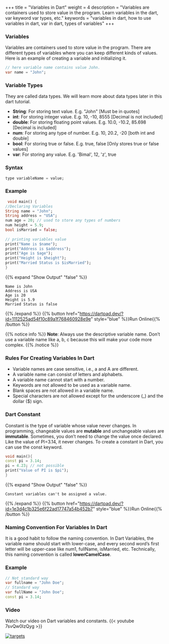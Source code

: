 +++
title = "Variables in Dart"
weight = 4
description = "Variables are containers used to store value in the program. Learn variables in the dart, var keyword var types, etc."
keywords = "variables in dart, how to use variables in dart, var in dart, types of variables"
+++

### Variables
Variables are containers used to store value in the program. There are different types of variables where you can keep different kinds of values.
Here is an example of creating a variable and initializing it.
```dart
// here variable name contains value John.
var name = "John";
```          

### Variable Types
They are called data types. We will learn more about data types later in this dart tutorial.

- **String**: For storing text value. E.g. "John" \[Must be in quotes\]
- **int**: For storing integer value. E.g. 10, -10, 8555 \[Decimal is not included\] 
- **double**: For storing floating point values. E.g. 10.0, -10.2, 85.698 \[Decimal is included\] 
- **num**: For storing any type of number. E.g. 10, 20.2, -20 \[both int and double\] 
- **bool**: For storing true or false. E.g. true, false \[Only stores true or false values\]
- **var**: For storing any value. E.g. 'Bimal', 12, 'z', true

### Syntax
```dart
type variableName = value;

```  
### Example
```dart
 void main() {
//Declaring Variables
String name = "John";
String address = "USA";  
num age = 20; // used to store any types of numbers 
num height = 5.9;
bool isMarried = false;
   
// printing variables value   
print("Name is $name");
print("Address is $address");
print("Age is $age");
print("Height is $height");
print("Married Status is $isMarried");
}
``` 
{{% expand "Show Output" "false" %}}
````plaintext
Name is John
Address is USA
Age is 20
Height is 5.9
Married Status is false
````
{{% /expand %}}
{{% button href="https://dartpad.dev/?id=1112525ad54f10c89a1f768460928e9e" style="blue" %}}Run Online{{% /button %}}

{{% notice info %}}
**Note**: Always use the descriptive variable name. Don’t use a variable name like a, b, c because this will make your code more complex.
{{% /notice %}}

### Rules For Creating Variables In Dart

* Variable names are case sensitive, i.e., a and A are different.
* A variable name can consist of letters and alphabets.
* A variable name cannot start with a number. 
* Keywords are not allowed to be used as a variable name.
* Blank spaces are not allowed in a variable name.
* Special characters are not allowed except for the underscore (_) and the dollar ($) sign.


### Dart Constant
Constant is the type of variable whose value never changes. In programming, changeable values are **mutable** and unchangeable values are **immutable**. Sometimes, you don’t need to change the value once declared. Like the value of PI=3.14, it never changes. To create a constant in Dart, you can use the const keyword.

```dart
void main(){
const pi = 3.14;
pi = 4.23; // not possible  
print("Value of PI is $pi");
}
```

{{% expand "Show Output" "false" %}}
````plaintext
Constant variables can't be assigned a value.
````
{{% /expand %}}
{{% button href="https://dartpad.dev/?id=1e3d4c1b325e6f22ad17747a54b452b7" style="blue" %}}Run Online{{% /button %}}

### Naming Convention For Variables In Dart
It is a good habit to follow the naming convention. In Dart Variables, the variable name should start with lower-case, and every second word’s first letter will be upper-case like num1, fullName, isMarried, etc. Technically, this naming convention is called **lowerCamelCase**. 

### Example
```dart
// Not standard way
var fullname = "John Doe";
// Standard way
var fullName = "John Doe";
const pi = 3.14;
```
### Video
Watch our video on Dart variables and constants.
{{< youtube 7svQw0IzQyg >}}

[![targets](/images/pieces/powertip-banner.png)](https://pieces.app/?utm_source=dart-tutorial&utm_medium=banner&utm_campaign=dart-tutorial-website&utm_content=powertip)
